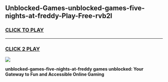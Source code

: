
## Unblocked-Games-unblocked-games-five-nights-at-freddy-Play-Free-rvb2l
<h3>
<a href="https://premium76.site?title=unblocked-games-five-nights-at-freddy&ref=23A">CLICK TO PLAY</a></h3>
<hr>

<h3>
<a href="https://premium76.site?title=unblocked-games-five-nights-at-freddy&ref=23A">CLICK 2 PLAY</a>
  
</h3>

<a href="https://premium76.site?title=unblocked-games-five-nights-at-freddy&ref=23A"><img src="https://clearcache.store/games.png"></a>


**unblocked-games-five-nights-at-freddy games unblocked: Your Gateway to Fun and Accessible Online Gaming**
